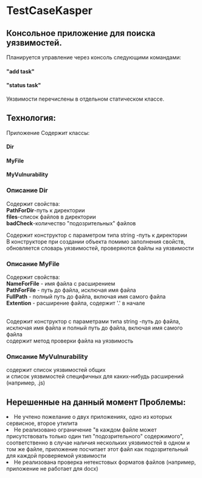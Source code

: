 # TestCaseKasper
## Консольное приложение для поиска уязвимостей. 
Планируется управление через консоль следующими командами: 
#### "add task" 
#### "status task" 
Уязвимости перечислены в отдельном статическом классе.

## Технология:
Приложение Содержит классы:<br>
#### Dir <br>
#### MyFile <br>
#### MyVulnurability <br>

### Описание Dir
Cодержит свойства: <br>
<b>PathForDir</b>-путь к директории <br>
<b>files</b>-список файлов в директории <br>
<b>badCheck</b>-количество "подозрительных" файлов <br>

Содержит конструктор с параметром типа string -путь к директории <br>
В конструкторе при создании объекта помимо заполнения свойств, обновляется словарь уязвимостей, проверяются файлы на уязвимости <br>

### Описание MyFile
Cодержит свойства:  <br>
<b>NameForFile</b> - имя файла с расширением <br>
<b>PathForFile</b> - путь до файла, исключая имя файла <br>
<b>FullPath</b> -  полный путь до файла, включая имя самого файла <br>
<b>Extention</b> - расширение файла, содержит '.' в начале <br> <br>

Содержит конструктор с параметрами типа string -путь до файла, исключая имя файла и полный путь до файла, включая имя самого файла <br>
содержит метод проверки файла на уязвимость<br>

### Описание MyVulnurability
содержит список уязвимостей общих <br>
и список уязвимостей специфичных для каких-нибудь расширений (например, .js) <br>

## Нерешенные на данный момент Проблемы:
<li>Не учтено пожелание о двух приложениях, одно из которых сервисное, второе утилита <br></li>
<li>Не реализовано ограничение "в каждом файле может присутствовать только один тип "подозрительного" содержимого", <br></li>
соответственно в случае наличия нескольких уязвимостей в одном и том же файле, приложение посчитает этот файл как подозрительный для каждой проверяемой уязвимости<br>
<li>Не реализована проверка нетекстовых форматов файлов (например, приложение не работает для docx) <br></li>
